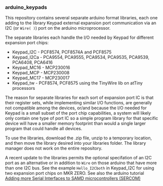 ### arduino_keypads

This repository contains several separate arduino format libraries, each one adding
to the library Keypad external expansion port communication via an I2C (or `Wire( )`) 
port on the arduino microprocessor. 

The separate libraries each handle the I/O needed by Keypad for different expansion
port chips:

 * Keypad_I2C - PCF8574, PCF8574A and PCF8575
 * Keypad_I2Ca - PCA9554, PCA9555, PCA9534, PCA9535, PCA9539, PCA6408, PCA6416
 * Keypad_MC16 - MCP230016
 * Keypad_MCP - MCP230008
 * Keypad_MC17 - MCP230017
 * Keypad_tw  - PCF8574, PCF8575 using the TinyWire lib on atTiny processors
 
 The reason for separate libraries for each sort of expansion port IC is that their
 register sets, while implementing similar I/O functions, are generally not compatible
 among the devices, or/and because the I/O needed for Keypad is a small subset of
 the port chip capabilities, a system will likely only contain one type of port IC so
 a simple program library for that specific device will have a smaller memory 
 footprint than would a single larger program that could handle all devices.
 
 To use the libraries, download the .zip file, unzip to a temporary location, and
 then move the library desired into your libraries folder. The library manager 
 does not work on the entire repository.
 
 A recent update to the libraries permits the optional specifation of an I2C port 
 as an alternative or in addition to `Wire` on those arduino that have more than
 one I2C bus. See the example `Hello_I2Cboth` in Keypad_I2C for using two 
 expansion port chips on MKR ZERO. See also the arduino tutorial [Adding more Serial
 Interfaces to SAMD microcontrollers (SERCOM)](https://www.arduino.cc/en/Tutorial/SamdSercom)
 
